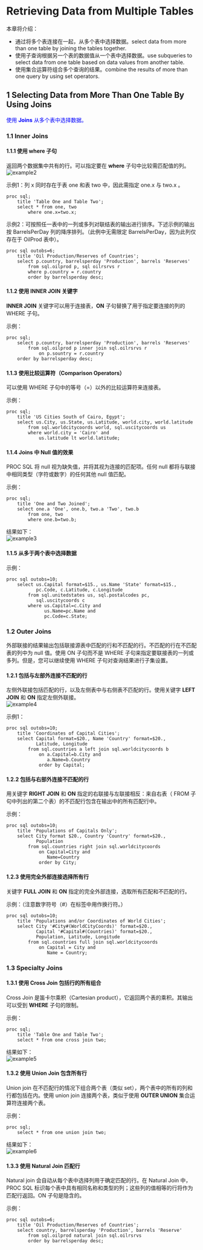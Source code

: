# Retrieving Data from Multiple Tables   

本章将介绍：
- 通过将多个表连接在一起，从多个表中选择数据。select data from more than one table by joining the tables together.   
- 使用子查询根据另一个表的数据值从一个表中选择数据。use subqueries to select data from one table based on data values from another table.   
- 使用集合运算符组合多个查询的结果。combine the results of more than one query by using set operators.  

## 1 Selecting Data from More Than One Table By Using Joins  
<font color=blue>使用 <B>Joins</B> 从多个表中选择数据。</font>    
### 1.1 Inner Joins  
#### 1.1.1 使用 where 子句  

返回两个数据集中共有的行。可以指定要在 **where** 子句中比较需匹配值的列。  
![example2](./assets/sql_InnerJoin_example1.png)   

示例1：列 x 同时存在于表 one 和表 two 中，因此需指定 one.x 与 two.x 。  
```SAS
proc sql;
	title 'Table One and Table Two';
	select * from one, two
		where one.x=two.x;
```  

示例2：可按照任一表中的一列或多列对联结表的输出进行排序。下述示例的输出按 BarrelsPerDay 列的降序排列。（此例中无需限定 BarrelsPerDay，因为此列仅存在于 OilProd 表中）。  
```SAS
proc sql outobs=6;
	title 'Oil Production/Reserves of Countries';
	select p.country, barrelsperday 'Production', barrels 'Reserves'
		from sql.oilprod p, sql oilrsrvs r
		where p.country = r.country
		order by barrelsperday desc;
```  

#### 1.1.2 使用 INNER JOIN 关键字  

**INNER JOIN** 关键字可以用于连接表，**ON** 子句替换了用于指定要连接的列的 WHERE 子句。  

示例：  
```SAS
proc sql;
	select p.country, barrelsperday 'Production', barrels 'Reserves'
		from sql.oilprod p inner join sql.oilrsrvs r
			on p.sountry = r.country
	order by barrelsperday desc;
```  

#### 1.1.3 使用比较运算符（Comparison Operators）  

可以使用 WHERE 子句中的等号（=）以外的比较运算符来连接表。  

示例：  
```SAS
proc sql;
	title 'US Cities South of Cairo, Egypt';
	select us.City, us.State, us.Latitude, world.city, world.latitude
		from sql.worldcitycoords world, sql.uscitycoords us
		where world.city = 'Cairo' and
			us.latitude lt world.latitude;
```  

#### 1.1.4 Joins 中 Null 值的效果  

PROC SQL 将 null 视为缺失值，并将其视为连接的匹配项。任何 null 都将与联接中相同类型（字符或数字）的任何其他 null 值匹配。  

示例：  
```SAS
proc sql;
	title 'One and Two Joined';
	select one.a 'One', one.b, two.a 'Two', two.b
		from one, two
		where one.b=two.b;
```  

结果如下：  
![example3](./assets/sql_InnerJoin_example2.png)  

#### 1.1.5 从多于两个表中选择数据  

示例：  
```SAS
proc sql outobs=10;
	select us.Capital format=$15., us.Name 'State' format=$15.,
		   pc.Code, c.Latitude, c.Longitude
		from sql.unitedstates us, sql.postalcodes pc,
		   sql.uscitycoords c
		where us.Capital=c.City and
			  us.Name=pc.Name and
			  pc.Code=c.State;
```  

### 1.2 Outer Joins  

外部联接的结果输出包括联接源表中匹配的行和不匹配的行。不匹配的行在不匹配表的列中为 null 值。使用 ON 子句而不是 WHERE 子句来指定要联接表的一列或多列。但是，您可以继续使用 WHERE 子句对查询结果进行子集设置。   

#### 1.2.1 包括与左部外连接不匹配的行  

左侧外联接包括匹配的行，以及左侧表中与右侧表不匹配的行。使用关键字 **LEFT JOIN** 和 **ON** 指定左侧外联接。  
![example4](./assets/sql_OuterJoin_example1.png)  

示例1：  
```SAS
proc sql outobs=10;
	title 'Coordinates of Capital Cities';
	select Capital format=$20., Name 'Country' format=$20.,
		   Latitude, Longitude
		from sql.countries a left join sql.worldcitycoords b
			on a.Capital=b.City and
			   a.Name=b.Country
			order by Capital;
```  

#### 1.2.2 包括与右部外连接不匹配的行  

用关键字 **RIGHT JOIN** 和 **ON** 指定的右联接与左联接相反：来自右表（ FROM 子句中列出的第二个表）的不匹配行包含在输出中的所有匹配行中。  

示例：  
```SAS
proc sql outobs=10;
	title 'Populations of Capitals Only';
	select City format $20., Country 'Country' format=$20.,
		   Population
		from sql.countries right join sql.worldcitycoords
			on Capital=City and
			   Name=Country
			order by City;
```   

#### 1.2.3 使用完全外部连接选择所有行  

关键字 **FULL JOIN** 和 **ON** 指定的完全外部连接，选取所有匹配和不匹配的行。  

示例：（注意数字符号（#）在标签中用作换行符。）  
```SAS
proc sql outobs=10;
	title 'Populations and/or Coordinates of World Cities';
	select City '#City#(WorldCityCoords)' format=$20.,
		   Capital '#Capital#(Countries)' format=$20.,
		   Population, Latitude, Longitude
		from sql.countries full join sql.worldcitycoords
			on Capital = City and
			   Name = Country;
```  

### 1.3 Specialty Joins  

#### 1.3.1 使用 Cross Join 包括行的所有组合  

Cross Join 是笛卡尔乘积（Cartesian product），它返回两个表的乘积。其输出可以受到 **WHERE** 子句的限制。  

示例：  
```SAS
proc sql;
	title 'Table One and Table Two';
	select * from one cross join two;
```  

结果如下：  
![example5](./assets/sql_CrossJoin_example1.png)  

#### 1.3.2 使用 Union Join 包含所有行  

Union join 在不匹配行的情况下组合两个表（类似 set），两个表中的所有的列和行都包括在内。使用 union join 连接两个表，类似于使用 **OUTER UNION** 集合运算符连接两个表。  

示例：  
```SAS
proc sql;
	select * from one union join two;
```  

结果如下：  
![example6](./assets/sql_OuterJoin_example2.png)  

#### 1.3.3 使用 Natural Join 匹配行  

Natural join 会自动从每个表中选择列用于确定匹配的行。在 Natural Join 中，PROC SQL 标识每个表中具有相同名称和类型的列；这些列的值相等的行将作为匹配行返回。ON 子句是隐含的。  

示例：  
```SAS
proc sql outobs=6;
	title 'Oil Production/Reserves of Countries';
	select country, barrelsperday 'Production', barrels 'Reserve'
		from sql.oilprod natural join sql.oilrsrvs
		order by barrelsperday desc;
```  


